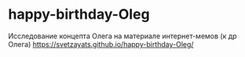 # happy-birthday-Oleg
Исследование концепта Олега на материале интернет-мемов (к др Олега)
https://svetzayats.github.io/happy-birthday-Oleg/
